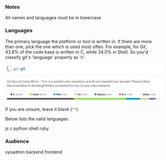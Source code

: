 ### Notes

All names and languages must be in lowercase

### Languages

The primary language the platform or tool is written in. If there are more than one, pick the one which is used most often. For example, for Git, 43.8% of the code base is written in C, while 34.0% in Shell. So you'd classify git's 'language' property as 'c'.

![Languages used to write Git](./git-languages.png)

If you are unsure, leave it blank (`""`).

Below lists the valid languages:

js
c
python
shell
ruby

### Audience

sysadmin
backend
frontend